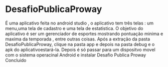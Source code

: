# DesafioPublicaProway
É uma aplicativo  feita no android studio ,  o   aplicativo tem três telas : um menu,uma tela de cadastro e uma tela de estatistica. 
O objetivo do aplicativo é ser um gerenciador de esportes mostrando pontuação minima e maxima da temporada , entre outras coisas.
Após a extração da pasta DesafioPublicaProway, clique na pasta app e depois na pasta debug e o apk do aplicativoestará-la.
Depois é só passar para um dispositvo movel com o sistema operacinal Android e instalar
Desafio Publica Proway Concluido
